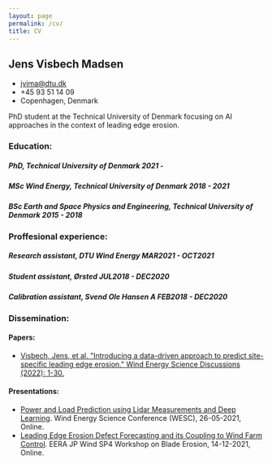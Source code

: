 ```yaml
---
layout: page
permalink: /cv/
title: CV
---
```

<!-- The (first) h1 will be used as the <title> of the HTML page -->
## Jens Visbech Madsen

<!-- The unordered list immediately after the h1 will be formatted on a single
line. It is intended to be used for contact details -->
- <jvima@dtu.dk>
- +45 93 51 14 09
- Copenhagen, Denmark

<!-- The paragraph after the h1 and ul and before the first h2 is optional. It
is intended to be used for a short summary. -->
PhD student at the Technical University of Denmark focusing on AI approaches in
the context of leading edge erosion.

### Education:

##### <span>PhD, Technical University of Denmark</span> <span>2021 - </span>
##### <span>MSc Wind Energy, Technical University of Denmark</span> <span>2018 - 2021</span>
##### <span>BSc Earth and Space Physics and Engineering, Technical University of Denmark</span> <span>2015 - 2018</span>

### Proffesional experience:
<!-- You have to wrap the "left" and "right" half of these headings in spans by
hand -->
##### <span>Research assistant, DTU Wind Energy</span> <span>MAR2021 - OCT2021</span>
##### <span>Student assistant, Ørsted</span> <span>JUL2018 - DEC2020</span>
##### <span>Calibration assistant, Svend Ole Hansen A</span> <span>FEB2018 - DEC2020</span>

### Dissemination:

#### Papers:
- [Visbech, Jens, et al. "Introducing a data-driven approach to predict site-specific leading edge erosion." Wind Energy Science Discussions (2022): 1-30.](https://wes.copernicus.org/preprints/wes-2022-55/wes-2022-55.pdf)

#### Presentations:
- [Power and Load Prediction using Lidar Measurements and Deep
Learning](/portfolio/pdfs/WESC2021-LICOREIM-26052021_v01.pdf). Wind Energy Science Conference (WESC), 26-05-2021, Online.
- [Leading Edge Erosion Defect Forecasting and its Coupling to Wind 
Farm Control](/portfolio/pdfs/EERA_JP_Wind_SP4_Workshop_on_LEE-14122021_v01.pdf). EERA JP Wind SP4 Workshop on Blade Erosion, 14-12-2021, Online.
